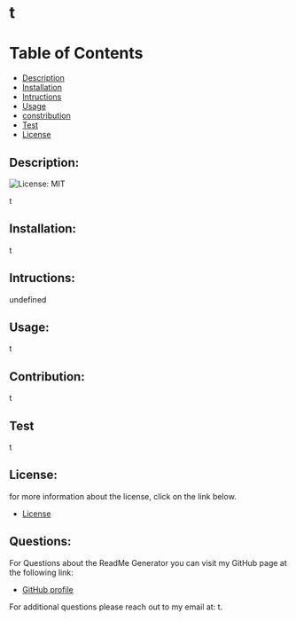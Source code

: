 # t
    
  # Table of Contents
   
  - [Description](#description)
  - [Installation](#installation)
  - [Intructions](#instructions)
  - [Usage](#usage)
  - [constribution](#contribution)
  - [Test](#test)
  - [License](#license)

## Description:
![License: MIT](https://img.shields.io/badge/License-MIT-yellow.svg "Liscense Badge")

  t

## Installation:
t

## Intructions:
undefined

## Usage:
t

## Contribution:
t

## Test
t

## License:
for more information about the license, click on the link below.
- [License](https://opensource.org/licenses/MIT)


## Questions:
  For Questions about the ReadMe Generator you can visit my GitHub page at the following link:
  - [GitHub profile](https://github.com/t)

  For additional questions please reach out to my email at: t.